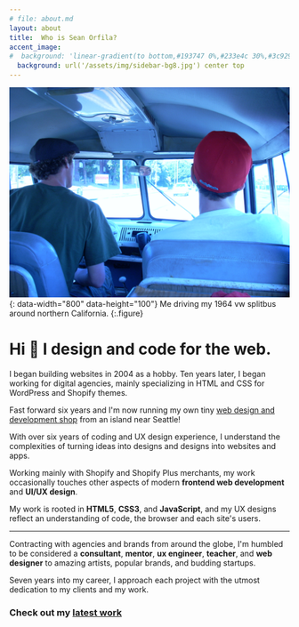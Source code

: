 ```yaml
---
# file: about.md
layout: about
title:  Who is Sean Orfila?
accent_image: 
#  background: 'linear-gradient(to bottom,#193747 0%,#233e4c 30%,#3c929e 50%,#d5d5d4 70%,#cdccc8 100%)'
  background: url('/assets/img/sidebar-bg8.jpg') center top
---
```


![Sean Orfila](/assets/img/sean-orfila-splitbus.jpg){: data-width="800" data-height="100"}
Me driving my 1964 vw splitbus around northern California.
{:.figure}

# Hi 👋 I design and code for the web.
I began building websites in 2004 as a hobby. Ten years later, I began working for digital agencies, mainly specializing in HTML and CSS for WordPress and Shopify themes.
 
Fast forward six years and I'm now running my own tiny [web design and development shop](https://grizzlypoppy.com) from an island near Seattle!

With over six years of coding and UX design experience, I understand the complexities of turning ideas into designs and designs into websites and apps.  

Working mainly with Shopify and Shopify Plus merchants, my work occasionally touches other aspects of modern **frontend web development** and **UI/UX design**.

My work is rooted in **HTML5**, **CSS3**, and **JavaScript**, and my UX designs reflect an understanding of code, the browser and each site's users.   

---

Contracting with agencies and brands from around the globe, I'm humbled to be considered a **consultant**, **mentor**, **ux engineer**, **teacher**, and **web designer** to amazing artists, popular brands, and budding startups.
 
‍Seven years into my career, I approach each project with the utmost dedication to my clients and my work.

### Check out my [latest work](/work)